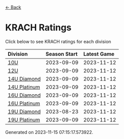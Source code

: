 [<- Back](../readme.md)
# KRACH Ratings
Click below to see KRACH ratings for each division

| Division | Season Start | Latest Game |
| :-- | :-- | :-- |
| [10U](10U-ratings.md) | 2023-09-09 | 2023-11-12 |
| [12U](12U-ratings.md) | 2023-09-09 | 2023-11-12 |
| [14U Diamond](14U-Diamond-ratings.md) | 2023-09-09 | 2023-11-12 |
| [14U Platinum](14U-Platinum-ratings.md) | 2023-09-09 | 2023-11-12 |
| [16U Diamond](16U-Diamond-ratings.md) | 2023-09-09 | 2023-11-12 |
| [16U Platinum](16U-Platinum-ratings.md) | 2023-09-09 | 2023-11-12 |
| [19U Diamond](19U-Diamond-ratings.md) | 2023-08-23 | 2023-11-12 |
| [19U Platinum](19U-Platinum-ratings.md) | 2023-09-09 | 2023-11-12 |

Generated on 2023-11-15 07:15:17.573922.
